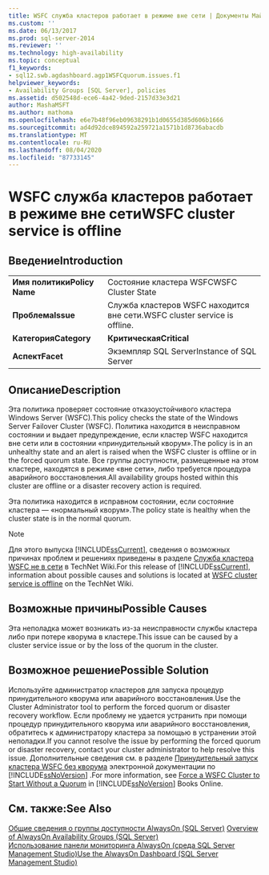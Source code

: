 ```yaml
---
title: WSFC служба кластеров работает в режиме вне сети | Документы Майкрософт
ms.custom: ''
ms.date: 06/13/2017
ms.prod: sql-server-2014
ms.reviewer: ''
ms.technology: high-availability
ms.topic: conceptual
f1_keywords:
- sql12.swb.agdashboard.agp1WSFCquorum.issues.f1
helpviewer_keywords:
- Availability Groups [SQL Server], policies
ms.assetid: d502548d-ece6-4a42-9ded-2157d33e3d21
author: MashaMSFT
ms.author: mathoma
ms.openlocfilehash: e6e7b48f96eb09638291b1d0655d385d606b1666
ms.sourcegitcommit: ad4d92dce894592a259721a1571b1d8736abacdb
ms.translationtype: MT
ms.contentlocale: ru-RU
ms.lasthandoff: 08/04/2020
ms.locfileid: "87733145"
---
```

# <a name="wsfc-cluster-service-is-offline"></a><span data-ttu-id="8983f-102">WSFC служба кластеров работает в режиме вне сети</span><span class="sxs-lookup"><span data-stu-id="8983f-102">WSFC cluster service is offline</span></span>
    
## <a name="introduction"></a><span data-ttu-id="8983f-103">Введение</span><span class="sxs-lookup"><span data-stu-id="8983f-103">Introduction</span></span>  
  
|||  
|-|-|  
|<span data-ttu-id="8983f-104">**Имя политики**</span><span class="sxs-lookup"><span data-stu-id="8983f-104">**Policy Name**</span></span>|<span data-ttu-id="8983f-105">Состояние кластера WSFC</span><span class="sxs-lookup"><span data-stu-id="8983f-105">WSFC Cluster State</span></span>|  
|<span data-ttu-id="8983f-106">**Проблема**</span><span class="sxs-lookup"><span data-stu-id="8983f-106">**Issue**</span></span>|<span data-ttu-id="8983f-107">Служба кластеров WSFC находится вне сети.</span><span class="sxs-lookup"><span data-stu-id="8983f-107">WSFC cluster service is offline.</span></span>|  
|<span data-ttu-id="8983f-108">**Категория**</span><span class="sxs-lookup"><span data-stu-id="8983f-108">**Category**</span></span>|<span data-ttu-id="8983f-109">**Критическая**</span><span class="sxs-lookup"><span data-stu-id="8983f-109">**Critical**</span></span>|  
|<span data-ttu-id="8983f-110">**Аспект**</span><span class="sxs-lookup"><span data-stu-id="8983f-110">**Facet**</span></span>|<span data-ttu-id="8983f-111">Экземпляр SQL Server</span><span class="sxs-lookup"><span data-stu-id="8983f-111">Instance of SQL Server</span></span>|  
  
## <a name="description"></a><span data-ttu-id="8983f-112">Описание</span><span class="sxs-lookup"><span data-stu-id="8983f-112">Description</span></span>  
 <span data-ttu-id="8983f-113">Эта политика проверяет состояние отказоустойчивого кластера Windows Server (WSFC).</span><span class="sxs-lookup"><span data-stu-id="8983f-113">This policy checks the state of the Windows Server Failover Cluster (WSFC).</span></span> <span data-ttu-id="8983f-114">Политика находится в неисправном состоянии и выдает предупреждение, если кластер WSFC находится вне сети или в состоянии «принудительный кворум».</span><span class="sxs-lookup"><span data-stu-id="8983f-114">The policy is in an unhealthy state and an alert is raised when the WSFC cluster is offline or in the forced quorum state.</span></span> <span data-ttu-id="8983f-115">Все группы доступности, размещенные на этом кластере, находятся в режиме «вне сети», либо требуется процедура аварийного восстановления.</span><span class="sxs-lookup"><span data-stu-id="8983f-115">All availability groups hosted within this cluster are offline or a disaster recovery action is required.</span></span>  
  
 <span data-ttu-id="8983f-116">Эта политика находится в исправном состоянии, если состояние кластера — «нормальный кворум».</span><span class="sxs-lookup"><span data-stu-id="8983f-116">The policy state is healthy when the cluster state is in the normal quorum.</span></span>  
  
> [!NOTE]  
>  <span data-ttu-id="8983f-117">Для этого выпуска [!INCLUDE[ssCurrent](../../../includes/sscurrent-md.md)], сведения о возможных причинах проблем и решениях приведены в разделе [Служба кластера WSFC не в сети](https://go.microsoft.com/fwlink/p/?LinkId=220849) в TechNet Wiki.</span><span class="sxs-lookup"><span data-stu-id="8983f-117">For this release of [!INCLUDE[ssCurrent](../../../includes/sscurrent-md.md)], information about possible causes and solutions is located at [WSFC cluster service is offline](https://go.microsoft.com/fwlink/p/?LinkId=220849) on the TechNet Wiki.</span></span>  
  
## <a name="possible-causes"></a><span data-ttu-id="8983f-118">Возможные причины</span><span class="sxs-lookup"><span data-stu-id="8983f-118">Possible Causes</span></span>  
 <span data-ttu-id="8983f-119">Эта неполадка может возникать из-за неисправности службы кластера либо при потере кворума в кластере.</span><span class="sxs-lookup"><span data-stu-id="8983f-119">This issue can be caused by a cluster service issue or by the loss of the quorum in the cluster.</span></span>  
  
## <a name="possible-solution"></a><span data-ttu-id="8983f-120">Возможное решение</span><span class="sxs-lookup"><span data-stu-id="8983f-120">Possible Solution</span></span>  
 <span data-ttu-id="8983f-121">Используйте администратор кластеров для запуска процедур принудительного кворума или аварийного восстановления.</span><span class="sxs-lookup"><span data-stu-id="8983f-121">Use the Cluster Administrator tool to perform the forced quorum or disaster recovery workflow.</span></span> <span data-ttu-id="8983f-122">Если проблему не удается устранить при помощи процедур принудительного кворума или аварийного восстановления, обратитесь к администратору кластера за помощью в устранении этой неполадки.</span><span class="sxs-lookup"><span data-stu-id="8983f-122">If you cannot resolve the issue by performing the forced quorum or disaster recovery, contact your cluster administrator to help resolve this issue.</span></span> <span data-ttu-id="8983f-123">Дополнительные сведения см. в разделе [Принудительный запуск кластера WSFC без кворума](../../../sql-server/failover-clusters/windows/force-a-wsfc-cluster-to-start-without-a-quorum.md) электронной документации по [!INCLUDE[ssNoVersion](../../../includes/ssnoversion-md.md)] .</span><span class="sxs-lookup"><span data-stu-id="8983f-123">For more information, see [Force a WSFC Cluster to Start Without a Quorum](../../../sql-server/failover-clusters/windows/force-a-wsfc-cluster-to-start-without-a-quorum.md) in [!INCLUDE[ssNoVersion](../../../includes/ssnoversion-md.md)] Books Online.</span></span>  
  
## <a name="see-also"></a><span data-ttu-id="8983f-124">См. также:</span><span class="sxs-lookup"><span data-stu-id="8983f-124">See Also</span></span>  
 <span data-ttu-id="8983f-125">[Общие сведения о группы доступности AlwaysOn &#40;SQL Server&#41;](overview-of-always-on-availability-groups-sql-server.md) </span><span class="sxs-lookup"><span data-stu-id="8983f-125">[Overview of AlwaysOn Availability Groups &#40;SQL Server&#41;](overview-of-always-on-availability-groups-sql-server.md) </span></span>  
 [<span data-ttu-id="8983f-126">Использование панели мониторинга AlwaysOn (среда SQL Server Management Studio)</span><span class="sxs-lookup"><span data-stu-id="8983f-126">Use the AlwaysOn Dashboard &#40;SQL Server Management Studio&#41;</span></span>](use-the-always-on-dashboard-sql-server-management-studio.md)  
  
  
